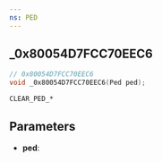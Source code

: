 ```yaml
---
ns: PED
---
```

## _0x80054D7FCC70EEC6

```c
// 0x80054D7FCC70EEC6
void _0x80054D7FCC70EEC6(Ped ped);
```

```
CLEAR_PED_*
```

## Parameters
* **ped**: 

